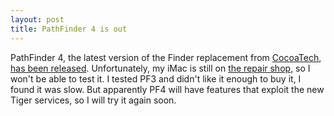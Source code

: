 ```yaml
---
layout: post
title: PathFinder 4 is out
---
```


PathFinder 4, the latest version of the Finder replacement from [CocoaTech](http://cocoatech.com/), [has been released](http://www.cocoatech.com/news/archives/2006/01/14/index.php). Unfortunately, my iMac is still on [the repair shop](http://www.microgestio.es/), so I won't be able to test it. I tested PF3 and didn't like it enough to buy it, I found it was slow. But apparently PF4 will have features that exploit the new Tiger services, so I will try it again soon.
